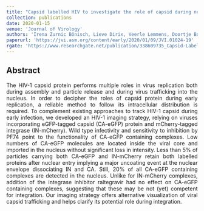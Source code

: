```yaml
---
title: "Capsid labelled HIV to investigate the role of capsid during nuclear import and integration"
collection: publications
date: 2020-01-15
venue: 'Journal of Virology'
authors: 'Irena Zurnic Bönisch, Lieve Dirix, Veerle Lemmens, Doortje Borrenberghs, Flore De Wit, Frank Vernaillen, Susana Rocha, Frauke Christ, Jelle Hendrix, Johan Hofkens, Zeger Debyser'
paperurl: 'https://jvi.asm.org/content/early/2020/01/09/JVI.01024-19'
rgate: 'https://www.researchgate.net/publication/338609735_Capsid-Labelled_HIV_To_Investigate_the_Role_of_Capsid_during_Nuclear_Import_and_Integration'
---
```


<h2> Abstract </h2>
<p align= "justify">
The HIV-1 capsid protein performs multiple roles in virus replication both during assembly and particle release and during virus trafficking into the nucleus. In order to decipher the roles of capsid protein during early replication, a reliable method to follow its intracellular distribution is required. To complement existing approaches to track HIV-1 capsid during early infection, we developed an HIV-1 imaging strategy, relying on viruses incorporating eGFP-tagged capsid (CA-eGFP) protein and mCherry-tagged integrase (IN-mCherry). Wild type infectivity and sensitivity to inhibition by PF74 point to the functionality of CA-eGFP containing complexes. Low numbers of CA-eGFP molecules are located inside the viral core and imported in the nucleus without significant loss in intensity. Less than 5% of particles carrying both CA-eGFP and IN-mCherry retain both labelled proteins after nuclear entry implying a major uncoating event at the nuclear envelope dissociating IN and CA. Still, 20% of all CA-eGFP containing complexes are detected in the nucleus. Unlike for IN-mCherry complexes, addition of the integrase inhibitor raltegravir had no effect on CA-eGFP containing complexes, suggesting that these may be not (yet) competent for integration. Our imaging strategy offers alternative visualization of viral capsid trafficking and helps clarify its potential role during integration.
